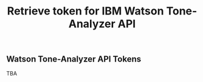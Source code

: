 <h1 align="center">
    Retrieve token for IBM Watson Tone-Analyzer API
    <br>
    <br>
</h1>

## Watson Tone-Analyzer API Tokens 

TBA
